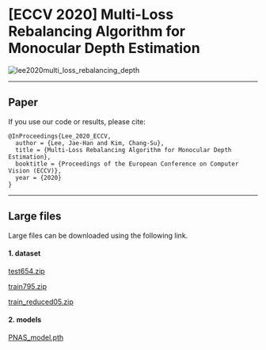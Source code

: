 # [ECCV 2020] Multi-Loss Rebalancing Algorithm for Monocular Depth Estimation
![lee2020multi_loss_rebalancing_depth](img/intro.png)

------
## Paper

If you use our code or results, please cite:

```
@InProceedings{Lee_2020_ECCV,
  author = {Lee, Jae-Han and Kim, Chang-Su},
  title = {Multi-Loss Rebalancing Algorithm for Monocular Depth Estimation}, 
  booktitle = {Proceedings of the European Conference on Computer Vision (ECCV)},
  year = {2020}
}
```

-------
## Large files
Large files can be downloaded using the following link.

#### 1. dataset
[test654.zip](https://drive.google.com/file/d/1scqBb4kCB82ssDoO8UfvrWUubYH_hjXs/view?usp=sharing)

[train795.zip](https://drive.google.com/file/d/1VNRsXzc0MMjjXLdJpcwBTh1eosif7orU/view?usp=sharing)

[train_reduced05.zip](https://drive.google.com/file/d/1s6-4mm-wDwo0bwEG1LKLsadjB0K5EosP/view?usp=sharing)

#### 2. models
[PNAS_model.pth](https://drive.google.com/file/d/1B1LdpOqIiyLN5JtzlDo-9nItiFIyfJeV/view?usp=sharing)

